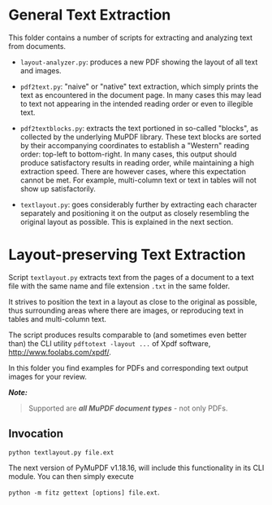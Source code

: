 # General Text Extraction
This folder contains a number of scripts for extracting and analyzing text from documents.

* `layout-analyzer.py`: produces a new PDF showing the layout of all text and images.

* `pdf2text.py`: "naive" or "native" text extraction, which simply prints the text as encountered in the document page. In many cases this may lead to text not appearing in the intended reading order or even to illegible text.

* `pdf2textblocks.py`: extracts the text portioned in so-called "blocks", as collected by the underlying MuPDF library. These text blocks are sorted by their accompanying coordinates to establish a "Western" reading order: top-left to bottom-right. In many cases, this output should produce satisfactory results in reading order, while maintaining a high extraction speed. There are however cases, where this expectation cannot be met. For example, multi-column text or text in tables will not show up satisfactorily.

* `textlayout.py`: goes considerably further by extracting each character separately and positioning it on the output as closely resembling the original layout as possible. This is explained in the next section.

# Layout-preserving Text Extraction

Script `textlayout.py` extracts text from the pages of a document to a text file with the same name and file extension `.txt` in the same folder.

It strives to position the text in a layout as close to the original as possible, thus surrounding areas where there are images, or reproducing text in tables and multi-column text.

The script produces results comparable to (and sometimes even better than) the CLI utility `pdftotext -layout ...` of Xpdf software, http://www.foolabs.com/xpdf/.

In this folder you find examples for PDFs and corresponding text output images for your review.

**_Note:_**

> Supported are **_all MuPDF document types_** - not only PDFs.

## Invocation

`python textlayout.py file.ext`

The next version of PyMuPDF v1.18.16, will include this functionality in its CLI module. You can then simply execute

``python -m fitz gettext [options] file.ext``.
